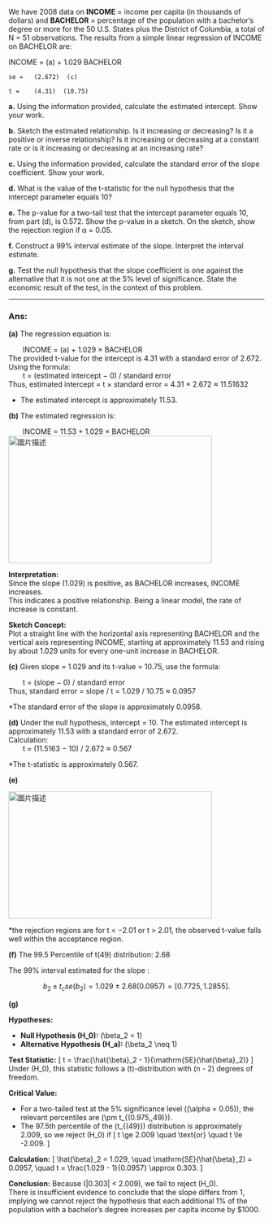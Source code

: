 We have 2008 data on **INCOME** = income per capita (in thousands of dollars) and **BACHELOR** = percentage of the population with a bachelor’s degree or more for the 50 U.S. States plus the District of Columbia, a total of N = 51 observations. The results from a simple linear regression of INCOME on BACHELOR are:

INCOME = (a) + 1.029 BACHELOR

    se =   (2.672)  (c)

    t =    (4.31)  (10.75)

**a.** Using the information provided, calculate the estimated intercept. Show your work.

**b.** Sketch the estimated relationship. Is it increasing or decreasing? Is it a positive or inverse relationship? Is it increasing or decreasing at a constant rate or is it increasing or decreasing at an increasing rate?

**c.** Using the information provided, calculate the standard error of the slope coefficient. Show your work.

**d.** What is the value of the t-statistic for the null hypothesis that the intercept parameter equals 10?

**e.** The p-value for a two-tail test that the intercept parameter equals 10, from part (d), is 0.572. Show the p-value in a sketch. On the sketch, show the rejection region if α = 0.05.

**f.** Construct a 99% interval estimate of the slope. Interpret the interval estimate.

**g.** Test the null hypothesis that the slope coefficient is one against the alternative that it is not one at the 5% level of significance. State the economic result of the test, in the context of this problem.

---
### Ans:

**(a)**
The regression equation is:

  INCOME = (a) + 1.029 × BACHELOR  
The provided t-value for the intercept is 4.31 with a standard error of 2.672.  
Using the formula:  
  t = (estimated intercept − 0) / standard error  
Thus, estimated intercept = t × standard error = 4.31 × 2.672 ≈ 11.51632  

* The estimated intercept is approximately 11.53.

**(b)**
The estimated regression is:

  INCOME = 11.53 + 1.029 × BACHELOR  
<img src="https://github.com/user-attachments/assets/6ed35ff5-b685-4bc7-b0c2-2d2ac9d9410a" alt="圖片描述" width="400" height="250" />

**Interpretation:**  
Since the slope (1.029) is positive, as BACHELOR increases, INCOME increases.  
This indicates a positive relationship. Being a linear model, the rate of increase is constant.

**Sketch Concept:**  
Plot a straight line with the horizontal axis representing BACHELOR and the vertical axis representing INCOME, starting at approximately 11.53 and rising by about 1.029 units for every one-unit increase in BACHELOR.

**(c)**
Given slope = 1.029 and its t-value = 10.75, use the formula:  

  t = (slope − 0) / standard error  
Thus, standard error = slope / t = 1.029 / 10.75 ≈ 0.0957  

*The standard error of the slope is approximately 0.0958.

**(d)**
Under the null hypothesis, intercept = 10. The estimated intercept is approximately 11.53 with a standard error of 2.672.  
Calculation:  
  t = (11.5163 − 10) / 2.672 ≈ 0.567 

*The t-statistic is approximately 0.567.

**(e)** 

<img src="https://github.com/user-attachments/assets/5e093594-4029-46b0-8627-ab84365703ac" alt="圖片描述" width="400" height="250" />

*the rejection regions are for t < −2.01 or t > 2.01, the observed t-value falls well within the acceptance region.


**(f)**
The 99.5 Percentile of t(49) distribution: 2.68

The 99% interval estimated for the slope :

$$
\ b_2 ± t_c se(b_2) = 1.029 ± 2.68(0.0957) = [0.7725,1.2855].\
$$

**(g)** 

**Hypotheses:**
- **Null Hypothesis \(H_0\):** \(\beta_2 = 1\)
- **Alternative Hypothesis \(H_a\):** \(\beta_2 \neq 1\)

**Test Statistic:**
\[
t = \frac{\hat{\beta}_2 - 1}{\mathrm{SE}(\hat{\beta}_2)}
\]
Under \(H_0\), this statistic follows a \(t\)-distribution with \(n - 2\) degrees of freedom.

**Critical Value:**
- For a two-tailed test at the 5% significance level (\(\alpha = 0.05\)), the relevant percentiles are \(\pm t_{(0.975,\,49)}\).
- The 97.5th percentile of the \(t_{(49)}\) distribution is approximately 2.009, so we reject \(H_0\) if
  \[
  t \ge 2.009 \quad \text{or} \quad t \le -2.009.
  \]

**Calculation:**
\[
\hat{\beta}_2 = 1.029, 
\quad 
\mathrm{SE}(\hat{\beta}_2) = 0.0957,
\quad 
t = \frac{1.029 - 1}{0.0957} \approx 0.303.
\]

**Conclusion:**
Because \(|0.303| < 2.009\), we fail to reject \(H_0\).  
There is insufficient evidence to conclude that the slope differs from 1, implying we cannot reject the hypothesis that each additional 1% of the population with a bachelor’s degree increases per capita income by \$1000.
